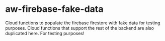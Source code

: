 aw-firebase-fake-data
=====================

Cloud functions to populate the firebase firestore with fake data for testing purposes.
Cloud functions that support the rest of the backend are also duplicated here. For testing purposes!
